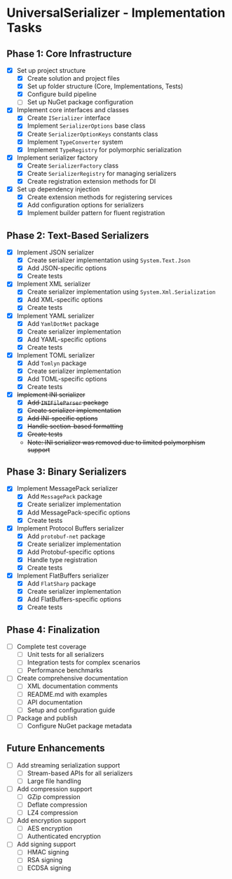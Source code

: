 # UniversalSerializer - Implementation Tasks

## Phase 1: Core Infrastructure

- [x] Set up project structure
  - [x] Create solution and project files
  - [x] Set up folder structure (Core, Implementations, Tests)
  - [x] Configure build pipeline
  - [ ] Set up NuGet package configuration

- [x] Implement core interfaces and classes
  - [x] Create `ISerializer` interface
  - [x] Implement `SerializerOptions` base class
  - [x] Create `SerializerOptionKeys` constants class
  - [x] Implement `TypeConverter` system
  - [x] Implement `TypeRegistry` for polymorphic serialization

- [x] Implement serializer factory
  - [x] Create `SerializerFactory` class
  - [x] Create `SerializerRegistry` for managing serializers
  - [x] Create registration extension methods for DI

- [x] Set up dependency injection
  - [x] Create extension methods for registering services
  - [x] Add configuration options for serializers
  - [x] Implement builder pattern for fluent registration

## Phase 2: Text-Based Serializers

- [x] Implement JSON serializer
  - [x] Create serializer implementation using `System.Text.Json`
  - [x] Add JSON-specific options
  - [x] Create tests

- [x] Implement XML serializer
  - [x] Create serializer implementation using `System.Xml.Serialization`
  - [x] Add XML-specific options
  - [x] Create tests

- [x] Implement YAML serializer
  - [x] Add `YamlDotNet` package
  - [x] Create serializer implementation
  - [x] Add YAML-specific options
  - [x] Create tests

- [x] Implement TOML serializer
  - [x] Add `Tomlyn` package
  - [x] Create serializer implementation
  - [x] Add TOML-specific options
  - [x] Create tests

- [x] ~~Implement INI serializer~~
  - [x] ~~Add `INIFileParser` package~~
  - [x] ~~Create serializer implementation~~
  - [x] ~~Add INI-specific options~~
  - [x] ~~Handle section-based formatting~~
  - [x] ~~Create tests~~
  - ~~Note: INI serializer was removed due to limited polymorphism support~~

## Phase 3: Binary Serializers

- [x] Implement MessagePack serializer
  - [x] Add `MessagePack` package
  - [x] Create serializer implementation
  - [x] Add MessagePack-specific options
  - [x] Create tests

- [x] Implement Protocol Buffers serializer
  - [x] Add `protobuf-net` package
  - [x] Create serializer implementation
  - [x] Add Protobuf-specific options
  - [x] Handle type registration
  - [x] Create tests

- [x] Implement FlatBuffers serializer
  - [x] Add `FlatSharp` package
  - [x] Create serializer implementation
  - [x] Add FlatBuffers-specific options
  - [x] Create tests

## Phase 4: Finalization

- [ ] Complete test coverage
  - [ ] Unit tests for all serializers
  - [ ] Integration tests for complex scenarios
  - [ ] Performance benchmarks

- [ ] Create comprehensive documentation
  - [ ] XML documentation comments
  - [ ] README.md with examples
  - [ ] API documentation
  - [ ] Setup and configuration guide

- [ ] Package and publish
  - [ ] Configure NuGet package metadata

## Future Enhancements

- [ ] Add streaming serialization support
  - [ ] Stream-based APIs for all serializers
  - [ ] Large file handling

- [ ] Add compression support
  - [ ] GZip compression
  - [ ] Deflate compression
  - [ ] LZ4 compression

- [ ] Add encryption support
  - [ ] AES encryption
  - [ ] Authenticated encryption

- [ ] Add signing support
  - [ ] HMAC signing
  - [ ] RSA signing
  - [ ] ECDSA signing
